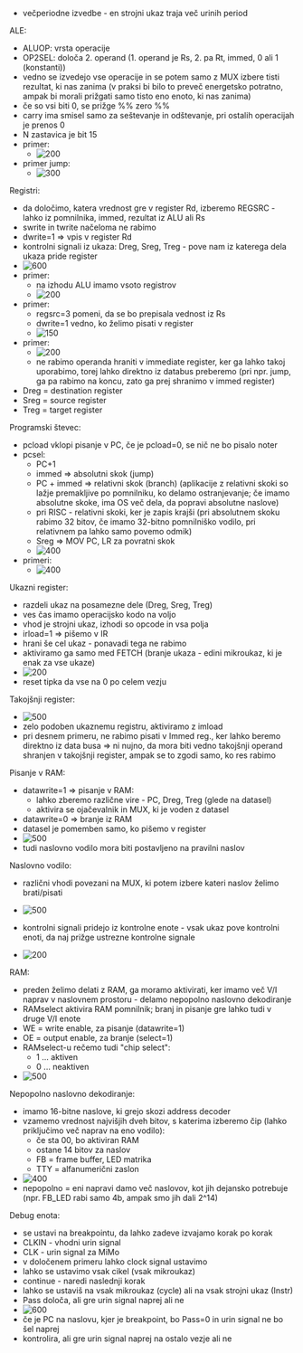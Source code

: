 - večperiodne izvedbe - en strojni ukaz traja več urinih period

ALE:
- ALUOP: vrsta operacije
- OP2SEL: določa 2. operand (1. operand je Rs, 2. pa Rt, immed, 0 ali 1 (konstanti))
- vedno se izvedejo vse operacije in se potem samo z MUX izbere tisti rezultat, ki nas zanima (v praksi bi bilo to preveč energetsko potratno, ampak bi morali prižgati samo tisto eno enoto, ki nas zanima)
- če so vsi biti 0, se prižge %% zero %%
- carry ima smisel samo za seštevanje in odštevanje, pri ostalih operacijah je prenos 0
- N zastavica je bit 15
- primer:
	- ![200](../../Images2/Pasted%20image%2020241112104429.png)
- primer jump:
	- ![300](../../Images2/Pasted%20image%2020241112104620.png)

Registri:
- da določimo, katera vrednost gre v register Rd, izberemo REGSRC - lahko iz pomnilnika, immed, rezultat iz ALU ali Rs
- swrite in twrite načeloma ne rabimo
- dwrite=1 => vpis v register Rd
- kontrolni signali iz ukaza: Dreg, Sreg, Treg - pove nam iz katerega dela ukaza pride register
- ![600](../../Images2/Pasted%20image%2020241112110049.png)
- primer:
	- na izhodu ALU imamo vsoto registrov
	- ![200](../../Images2/Pasted%20image%2020241112110308.png)
- primer:
	- regsrc=3 pomeni, da se bo prepisala vednost iz Rs
	- dwrite=1 vedno, ko želimo pisati v register
	- ![150](../../Images2/Pasted%20image%2020241112110408.png)
- primer:
	- ![200](../../Images2/Pasted%20image%2020241112110645.png)
	- ne rabimo operanda hraniti v immediate register, ker ga lahko takoj uporabimo, torej lahko direktno iz databus preberemo (pri npr. jump, ga pa rabimo na koncu, zato ga prej shranimo v immed register)
- Dreg = destination register
- Sreg = source register
- Treg = target register

Programski števec:
- pcload vklopi pisanje v PC, če je pcload=0, se nič ne bo pisalo noter
- pcsel:
	- PC+1
	- immed => absolutni skok (jump)
	- PC + immed => relativni skok (branch) (aplikacije z relativni skoki so lažje premakljive po pomnilniku, ko delamo ostranjevanje; če imamo absolutne skoke, ima OS več dela, da popravi absolutne naslove)
	- pri RISC - relativni skoki, ker je zapis krajši (pri absolutnem skoku rabimo 32 bitov, če imamo 32-bitno pomnilniško vodilo, pri relativnem pa lahko samo povemo odmik)
	- Sreg => MOV PC, LR za povratni skok
	- ![400](../../Images2/Pasted%20image%2020241112113808.png)
- primeri:
	- ![400](../../Images2/Pasted%20image%2020241112114306.png)

Ukazni register:
- razdeli ukaz na posamezne dele (Dreg, Sreg, Treg)
- ves čas imamo operacijsko kodo na voljo
- vhod je strojni ukaz, izhodi so opcode in vsa polja
- irload=1 => pišemo v IR
- hrani še cel ukaz - ponavadi tega ne rabimo
- aktiviramo ga samo med FETCH (branje ukaza - edini mikroukaz, ki je enak za vse ukaze)
- ![200](../../Images2/Pasted%20image%2020241112114935.png)
- reset tipka da vse na 0 po celem vezju

Takojšnji register:
- ![500](../../Images2/Pasted%20image%2020241112115333.png)
- zelo podoben ukaznemu registru, aktiviramo z imload
- pri desnem primeru, ne rabimo pisati v Immed reg., ker lahko beremo direktno iz data busa => ni nujno, da mora biti vedno takojšnji operand shranjen v takojšnji register, ampak se to zgodi samo, ko res rabimo

Pisanje v RAM:
- datawrite=1 => pisanje v RAM:
	- lahko zberemo različne vire - PC, Dreg, Treg (glede na datasel)
	- aktivira se ojačevalnik in MUX, ki je voden z datasel
- datawrite=0 => branje iz RAM
- datasel je pomemben samo, ko pišemo v register
- ![500](../../Images2/Pasted%20image%2020241112120103.png)
- tudi naslovno vodilo mora biti postavljeno na pravilni naslov

Naslovno vodilo:
- različni vhodi povezani na MUX, ki potem izbere kateri naslov želimo brati/pisati

- ![500](../../Images2/Pasted%20image%2020241112120459.png)
- kontrolni signali pridejo iz kontrolne enote - vsak ukaz pove kontrolni enoti, da naj prižge ustrezne kontrolne signale
- ![200](../../Images2/Pasted%20image%2020241112122438.png)

RAM:
- preden želimo delati z RAM, ga moramo aktivirati, ker imamo več V/I naprav v naslovnem prostoru - delamo nepopolno naslovno dekodiranje
- RAMselect aktivira RAM pomnilnik; branj in pisanje gre lahko tudi v druge V/I enote
- WE = write enable, za pisanje (datawrite=1)
- OE = output enable, za branje (select=1)
- RAMselect-u rečemo tudi "chip select":
	- 1 ... aktiven
	- 0 ... neaktiven
- ![500](../../Images2/Pasted%20image%2020241112122755.png)

Nepopolno naslovno dekodiranje:
- imamo 16-bitne naslove, ki grejo skozi address decoder
- vzamemo vrednost najvišjih dveh bitov, s katerima izberemo čip (lahko priključimo več naprav na eno vodilo):
	- če sta 00, bo aktiviran RAM
	- ostane 14 bitov za naslov
	- FB = frame buffer, LED matrika
	- TTY = alfanumerični zaslon
- ![400](../../Images2/Pasted%20image%2020241112123505.png)
- nepopolno = eni napravi damo več naslovov, kot jih dejansko potrebuje (npr. FB_LED rabi samo 4b, ampak smo jih dali 2^14)

Debug enota:
- se ustavi na breakpointu, da lahko zadeve izvajamo korak po korak
- CLKIN - vhodni urin signal
- CLK - urin signal za MiMo
- v določenem primeru lahko clock signal ustavimo
- lahko se ustavimo vsak cikel (vsak mikroukaz)
- continue - naredi naslednji korak
- lahko se ustaviš na vsak mikroukaz (cycle) ali na vsak strojni ukaz (Instr)
- Pass določa, ali gre urin signal naprej ali ne
- ![600](../../Images2/Pasted%20image%2020241112124924.png)
- če je PC na naslovu, kjer je breakpoint, bo Pass=0 in urin signal ne bo šel naprej
- kontrolira, ali gre urin signal naprej na ostalo vezje ali ne
